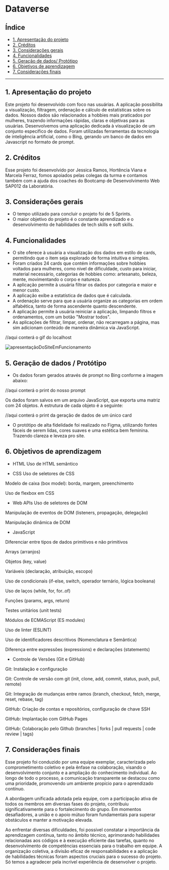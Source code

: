 # Dataverse

## Índice

* [1. Apresentação do projeto](#1-apresentação-do-projeto)
* [2. Créditos](#2-créditos)
* [3. Considerações gerais](#3-considerações-gerais)
* [4. Funcionalidades](#4-funcionalidades)
* [5. Geração de dados/ Protótipo](#5-geração-de-dados-protótipo)
* [6. Objetivos de aprendizagem](#8-objetivos-de-aprendizagem)
* [7. Considerações finais](#7-considerações-finais)

***

## 1. Apresentação do projeto

Este projeto foi desenvolvido com foco nas usuárias. A aplicação possibilita a visualização, filtragem, ordenação e cálculo de estatísticas sobre os dados. Nossos dados são relacionados a hobbies mais praticados por mulheres, trazendo informações rápidas, claras e objetivas para as usuárias. Desenvolvemos uma aplicação dedicada à visualização de um conjunto específico de dados. Foram utilizadas ferramentas da tecnologia de inteligência artificial, como o Bing, gerando um banco de dados em Javascript no formato de prompt.


## 2. Créditos

Esse projeto foi desenvolvido por Jessica Ramos, Hortência Viana e Marcela Ferraz, fomos apoiados pelas colegas da turma e contamos também com a ajuda dos coaches do Bootcamp de Desenvolvimento Web SAP012 da Laboratória. 


## 3. Considerações gerais
* O tempo utilizado para concluir o projeto foi de 5 Sprints.
* O maior objetivo do projeto é o constante aprendizado e o desenvolvimento de habilidades de tech skills e soft skills. 

## 4. Funcionalidades

* O site oferece à usuária a visualização dos dados em estilo de cards, permitindo que o item seja explorado de forma intuitiva e simples.
* Foram criados 24 cards que contém informações sobre hobbies voltados para mulheres, como nivel de dificuldade, custo para iniciar, material necessário, categorias de hobbies como: artesanato, beleza, mente, movimentando o corpo e natureza.
* A aplicação permite à usuária filtrar os dados por categoria e maior e menor custo.
* A aplicação exibe a estatística de dados que é calculada.
* A ordenação serve para que a usuária organize as categorias em ordem alfabética, tanto de forma ascendente quanto descendente.
* A aplicação permite à usuária reiniciar a aplicação, limpando filtros e ordenamentos, com um botão "Mostrar todos".
* As aplicações de filtrar, limpar, ordenar, não recarregam a página, mas sim adicionam conteúdo de maneira dinâmica via JavaScript.

//aqui conterá o gif do localhost 

![apresentaçãoDoSiteEmFuncionamento](C:\Users\marce\Downloads\videoparaGif(1).gif)

## 5. Geração de dados / Protótipo
* Os dados foram gerados através de prompt no Bing conforme a imagem abaixo:

//aqui conterá o print do nosso prompt 

 Os dados foram salvos em um arquivo JavaScript, que exporta uma matriz com 24 objetos. A estrutura de cada objeto é a seguinte:

//aqui conterá o print da geração de dados de um único card



* O protótipo de alta fidelidade foi realizado no Figma, utilizando fontes fáceis de serem lidas, cores suaves e uma estética bem feminina. Trazendo clareza e leveza pro site. 
  
 
## 6. Objetivos de aprendizagem
* HTML
 Uso de HTML semântico

 * CSS
 Uso de seletores de CSS

 Modelo de caixa (box model): borda, margem, preenchimento

 Uso de flexbox em CSS

 * Web APIs
 Uso de seletores de DOM

 Manipulação de eventos de DOM (listeners, propagação, delegação)

 Manipulação dinâmica de DOM

* JavaScript

 Diferenciar entre tipos de dados primitivos e não primitivos

 Arrays (arranjos)

 Objetos (key, value)

 Variáveis (declaração, atribuição, escopo)

 Uso de condicionais (if-else, switch, operador ternário, lógica booleana)

 Uso de laços (while, for, for..of)

 Funções (params, args, return)

 Testes unitários (unit tests)

 Módulos de ECMAScript (ES modules)

 Uso de linter (ESLINT)

 Uso de identificadores descritivos (Nomenclatura e Semântica)

 Diferença entre expressões (expressions) e declarações (statements)

 * Controle de Versões (Git e GitHub)

 Git: Instalação e configuração

 Git: Controle de versão com git (init, clone, add, commit, status, push, pull, remote)

 Git: Integração de mudanças entre ramos (branch, checkout, fetch, merge, reset, rebase, tag)

 GitHub: Criação de contas e repositórios, configuração de chave SSH

 GitHub: Implantação com GitHub Pages

 GitHub: Colaboração pelo Github (branches | forks | pull requests | code review | tags)

## 7. Considerações finais
Esse projeto foi conduzido por uma equipe exemplar, caracterizada pelo comprometimento coletivo e pela ênfase na colaboração, visando o desenvolvimento conjunto e a ampliação do conhecimento individual. Ao longo de todo o processo, a comunicação transparente se destacou como uma prioridade, promovendo um ambiente propício para o aprendizado contínuo.

A abordagem unificada adotada pela equipe, com a participação ativa de todos os membros em diversas fases do projeto, contribuiu significativamente para o fortalecimento do grupo. Em momentos desafiadores, a união e o apoio mútuo foram fundamentais para superar obstáculos e manter a motivação elevada.

Ao enfrentar diversas dificuldades, foi possível constatar a importância da aprendizagem contínua, tanto no âmbito técnico, aprimorando habilidades relacionadas aos códigos e à execução eficiente das tarefas, quanto no desenvolvimento de competências essenciais para o trabalho em equipe. A organização coletiva, a divisão eficaz de responsabilidades e a aplicação de habilidades técnicas foram aspectos cruciais para o sucesso do projeto. Só temos a agradecer pela incrível experiência de desenvolver o projeto. 


